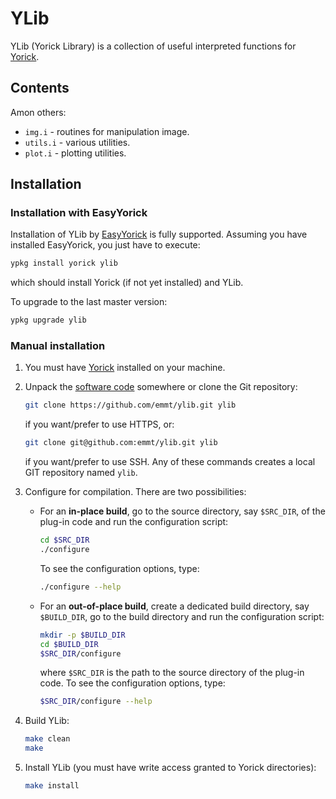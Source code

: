 # YLib

YLib (Yorick Library) is a collection of useful interpreted functions for
[Yorick](http://yorick.github.com/).


## Contents

Amon others:
* `img.i` - routines for manipulation image.
* `utils.i` - various utilities.
* `plot.i` - plotting utilities.


## Installation

### Installation with EasyYorick

Installation of YLib by [EasyYorick](https://github.com/emmt/EasyYorick) is
fully supported.  Assuming you have installed EasyYorick, you just have to
execute:

```sh
ypkg install yorick ylib
```

which should install Yorick (if not yet installed) and YLib.

To upgrade to the last master version:

```sh
ypkg upgrade ylib
```


### Manual installation

1. You must have [Yorick](http://yorick.github.com/) installed on your machine.

2. Unpack the [software code](https://github.com/emmt/ylib/archive/master.zip)
   somewhere or clone the Git repository:

   ```sh
   git clone https://github.com/emmt/ylib.git ylib
   ```

   if you want/prefer to use HTTPS, or:

   ```sh
   git clone git@github.com:emmt/ylib.git ylib
   ```

   if you want/prefer to use SSH.  Any of these commands creates a local GIT
   repository named `ylib`.


3. Configure for compilation.  There are two possibilities:

   - For an **in-place build**, go to the source directory, say `$SRC_DIR`, of
     the plug-in code and run the configuration script:

     ```sh
     cd $SRC_DIR
     ./configure
     ```

     To see the configuration options, type:

     ```sh
     ./configure --help
     ```

   - For an **out-of-place build**, create a dedicated build directory, say
     `$BUILD_DIR`, go to the build directory and run the configuration script:

     ```sh
     mkdir -p $BUILD_DIR
     cd $BUILD_DIR
     $SRC_DIR/configure
     ```

     where `$SRC_DIR` is the path to the source directory of the plug-in code.
     To see the configuration options, type:

     ```sh
     $SRC_DIR/configure --help
     ```

4. Build YLib:

   ```sh
   make clean
   make
   ```

5. Install YLib (you must have write access granted to Yorick directories):

   ```sh
   make install
   ```
